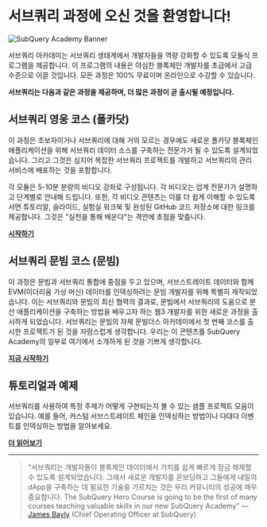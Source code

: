 # 서브쿼리 과정에 오신 것을 환영합니다!

![SubQuery Academy Banner](/assets/img/academy.png)

서브쿼리 아카데미는 서브쿼리 생태계에서 개발자들을 역량 강화할 수 있도록 모듈식 프로그램을 제공합니다. 이 프로그램의 내용은 야심찬 블록체인 개발자를 초급에서 고급 수준으로 이끌 것입니다. 모든 과정은 100% 무료이며 온라인으로 수강할 수 있습니다.

**서브쿼리는 다음과 같은 과정을 제공하며, 더 많은 과정이 곧 출시될 예정입니다.**

## 서브쿼리 영웅 코스 (폴카닷)

이 과정은 초보자이거나 서브쿼리에 대해 거의 모르는 경우에도 새로운 폴카닷 블록체인 애플리케이션을 위해 서브쿼리 데이터 소스를 구축하는 전문가가 될 수 있도록 설계되었습니다. 그리고 그것은 심지어 복잡한 서브쿼리 프로젝트를 개발하고 서브쿼리의 관리 서비스에 배포하는 것을 포함합니다.

각 모듈은 5-10분 분량의 비디오 강좌로 구성됩니다. 각 비디오는 업계 전문가가 설명하고 단계별로 안내해 드립니다. 또한, 각 비디오 콘텐츠는 이를 더 쉽게 이해할 수 있도록 서면 튜토리얼, 슬라이드, 실험실 워크북 및 완성된 GitHub 코드 저장소에 대한 링크를 제공합니다. 그것은 "실천을 통해 배운다"는 격언에 초점을 맞춥니다.

[**시작하기**](./herocourse/welcome.md)

## 서브쿼리 문빔 코스 (문빔)

이 과정은 문빔과 서브쿼리 통합에 중점을 두고 있으며, 서브스트레이트 데이터와 함께 EVM(이더리움 가상 머신) 데이터를 인덱싱하려는 문빔 개발자를 위해 특별히 제작되었습니다. 이는 서브쿼리와 문빔의 최신 협력의 결과로, 문빔에서 서브쿼리의 도움으로 분산 애플리케이션을 구축하는 방법을 배우고자 하는 웹3 개발자를 위한 새로운 과정을 출시하게 되었습니다. 서브쿼리는 문빔의 자체 문빌더스 아카데미에서 첫 번째 코스를 출시한 프로젝트가 된 것을 자랑스럽게 생각합니다. 우리는 이 콘텐츠를 SubQuery Academy의 일부로 여기에서 소개하게 된 것을 기쁘게 생각합니다.

[**지금 시작하기**](./moonbeam_course/welcome.md)

## 튜토리얼과 예제

서브쿼리를 사용하여 특정 주제가 어떻게 구현되는지 볼 수 있는 샘플 프로젝트 모음이 있습니다. 예를 들어, 커스텀 서브스트레이트 체인을 인덱싱하는 방법이나 다대다 이벤트를 인덱싱하는 방법을 알아보세요.

[**더 읽어보기**](./tutorials_examples/introduction.md)

---

> “서브쿼리는 개발자들이 블록체인 데이터에서 가치를 쉽게 빠르게 잠금 해제할 수 있도록 설계되었습니다. 그래서 새로운 개발자를 온보딩하고 그들에게 내일의 dApp을 구축하는 데 필요한 기술을 가르치는 것은 우리 커뮤니티의 성공에 매우 중요합니다. The SubQuery Hero Course is going to be the first of many courses teaching valuable skills in our new SubQuery Academy”</em> — [James Bayly](https://twitter.com/jamesabayly) (Chief Operating Officer at SubQuery)
